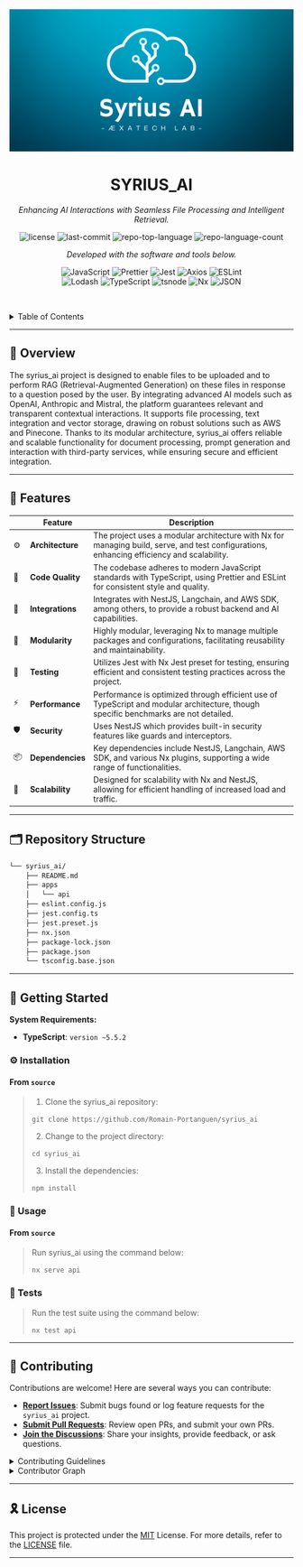 <div align="center" style="width: 100%;">
  <img
    src="https://github.com/Romain-Portanguen/syrius_ai/blob/drafting-the-readmemd/apps/api/src/assets/Syrius%20AI.png"
    alt="project-logo"
    style="max-width: 100%; height: auto;"
  />
</div>
<h1 align="center">SYRIUS_AI</h1>
<p align="center">
  <em>Enhancing AI Interactions with Seamless File Processing and Intelligent Retrieval.</em>
</p>
<p align="center">
  <img src="https://img.shields.io/badge/license-MIT-green?style=plastic&logo=opensourceinitiative&logoColor=white" alt="license">
  <img src="https://img.shields.io/github/last-commit/Romain-Portanguen/syrius_ai?style=plastic&logo=git&logoColor=white&color=0184a4" alt="last-commit">
  <img src="https://img.shields.io/github/languages/top/Romain-Portanguen/syrius_ai?style=plastic&color=0184a4" alt="repo-top-language">
  <img src="https://img.shields.io/github/languages/count/Romain-Portanguen/syrius_ai?style=plastic&color=0184a4" alt="repo-language-count">
</p>
<p align="center">
  <em>Developed with the software and tools below.</em>
</p>
<p align="center">
  <img src="https://img.shields.io/badge/JavaScript-F7DF1E.svg?style=plastic&logo=JavaScript&logoColor=black" alt="JavaScript">
  <img src="https://img.shields.io/badge/Prettier-F7B93E.svg?style=plastic&logo=Prettier&logoColor=black" alt="Prettier">
  <img src="https://img.shields.io/badge/Jest-C21325.svg?style=plastic&logo=Jest&logoColor=white" alt="Jest">
  <img src="https://img.shields.io/badge/Axios-5A29E4.svg?style=plastic&logo=Axios&logoColor=white" alt="Axios">
  <img src="https://img.shields.io/badge/ESLint-4B32C3.svg?style=plastic&logo=ESLint&logoColor=white" alt="ESLint">
  <br>
  <img src="https://img.shields.io/badge/Lodash-3492FF.svg?style=plastic&logo=Lodash&logoColor=white" alt="Lodash">
  <img src="https://img.shields.io/badge/TypeScript-3178C6.svg?style=plastic&logo=TypeScript&logoColor=white" alt="TypeScript">
  <img src="https://img.shields.io/badge/tsnode-3178C6.svg?style=plastic&logo=ts-node&logoColor=white" alt="tsnode">
  <img src="https://img.shields.io/badge/Nx-143055.svg?style=plastic&logo=Nx&logoColor=white" alt="Nx">
  <img src="https://img.shields.io/badge/JSON-000000.svg?style=plastic&logo=JSON&logoColor=white" alt="JSON">
</p>

<br><!-- TABLE OF CONTENTS -->
<details>
  <summary>Table of Contents</summary><br>

- [📍 Overview](#-overview)
- [🧩 Features](#-features)
- [🗂️ Repository Structure](#️-repository-structure)
- [🚀 Getting Started](#-getting-started)
  - [⚙️ Installation](#️-installation)
  - [🤖 Usage](#-usage)
  - [🧪 Tests](#-tests)
- [🤝 Contributing](#-contributing)
- [🎗 License](#-license)

</details>
<hr>

## 📍 Overview

The syrius_ai project is designed to enable files to be uploaded and to perform RAG (Retrieval-Augmented Generation) on these files in response to a question posed by the user. By integrating advanced AI models such as OpenAI, Anthropic and Mistral, the platform guarantees relevant and transparent contextual interactions. It supports file processing, text integration and vector storage, drawing on robust solutions such as AWS and Pinecone. Thanks to its modular architecture, syrius_ai offers reliable and scalable functionality for document processing, prompt generation and interaction with third-party services, while ensuring secure and efficient integration.

---

## 🧩 Features

|     | Feature          | Description                                                                                                                               |
|-----|------------------|-------------------------------------------------------------------------------------------------------------------------------------------|
| ⚙️  | **Architecture** | The project uses a modular architecture with Nx for managing build, serve, and test configurations, enhancing efficiency and scalability. |
| 🔩  | **Code Quality** | The codebase adheres to modern JavaScript standards with TypeScript, using Prettier and ESLint for consistent style and quality.          |
| 🔌  | **Integrations** | Integrates with NestJS, Langchain, and AWS SDK, among others, to provide a robust backend and AI capabilities.                            |
| 🧩  | **Modularity**   | Highly modular, leveraging Nx to manage multiple packages and configurations, facilitating reusability and maintainability.               |
| 🧪  | **Testing**      | Utilizes Jest with Nx Jest preset for testing, ensuring efficient and consistent testing practices across the project.                    |
| ⚡️  | **Performance**  | Performance is optimized through efficient use of TypeScript and modular architecture, though specific benchmarks are not detailed.       |
| 🛡️ | **Security**     | Uses NestJS which provides built-in security features like guards and interceptors.                                                       |
| 📦  | **Dependencies** | Key dependencies include NestJS, Langchain, AWS SDK, and various Nx plugins, supporting a wide range of functionalities.                  |
| 🚀  | **Scalability**  | Designed for scalability with Nx and NestJS, allowing for efficient handling of increased load and traffic.                               |

---

## 🗂️ Repository Structure

```sh
└── syrius_ai/
    ├── README.md
    ├── apps
    │   └── api
    ├── eslint.config.js
    ├── jest.config.ts
    ├── jest.preset.js
    ├── nx.json
    ├── package-lock.json
    ├── package.json
    └── tsconfig.base.json
```

---

## 🚀 Getting Started

**System Requirements:**

- **TypeScript**: `version ~5.5.2`

### ⚙️ Installation

<h4>From <code>source</code></h4>

> 1. Clone the syrius_ai repository:
>
> ```console
> git clone https://github.com/Romain-Portanguen/syrius_ai
> ```
>
> 2. Change to the project directory:
>
> ```console
> cd syrius_ai
> ```
>
> 3. Install the dependencies:
>
> ```console
> npm install
> ```

### 🤖 Usage

<h4>From <code>source</code></h4>

> Run syrius_ai using the command below:
>
> ```console
> nx serve api
> ```

### 🧪 Tests

> Run the test suite using the command below:
>
> ```console
> nx test api
> ```

---

## 🤝 Contributing

Contributions are welcome! Here are several ways you can contribute:

- **[Report Issues](https://github.com/Romain-Portanguen/syrius_ai/issues)**: Submit bugs found or log feature requests for the `syrius_ai` project.
- **[Submit Pull Requests](https://github.com/Romain-Portanguen/syrius_ai/blob/main/CONTRIBUTING.md)**: Review open PRs, and submit your own PRs.
- **[Join the Discussions](https://github.com/Romain-Portanguen/syrius_ai/discussions)**: Share your insights, provide feedback, or ask questions.

<details closed>
<summary>Contributing Guidelines</summary>

1. **Fork the Repository**: Start by forking the project repository to your github account.
2. **Clone Locally**: Clone the forked repository to your local machine using a git client.

   ```sh
   git clone https://github.com/Romain-Portanguen/syrius_ai
   ```

3. **Create a New Branch**: Always work on a new branch, giving it a descriptive name.

   ```sh
   git checkout -b new-feature-x
   ```

4. **Make Your Changes**: Develop and test your changes locally.
5. **Commit Your Changes**: Commit with a clear message describing your updates.

   ```sh
   git commit -m 'Implemented new feature x.'
   ```

6. **Push to github**: Push the changes to your forked repository.

   ```sh
   git push origin new-feature-x
   ```

7. **Submit a Pull Request**: Create a PR against the original project repository. Clearly describe the changes and their motivations.
8. **Review**: Once your PR is reviewed and approved, it will be merged into the main branch. Congratulations on your contribution!

</details>

<details closed>
<summary>Contributor Graph</summary>
<br>
<p align="center">
   <a href="https://github.com{/Romain-Portanguen/syrius_ai/}graphs/contributors">
      <img src="https://contrib.rocks/image?repo=Romain-Portanguen/syrius_ai">
   </a>
</p>
</details>

---

## 🎗 License

This project is protected under the [MIT](https://choosealicense.com/licenses) License. For more details, refer to the [LICENSE](https://choosealicense.com/licenses/) file.

---
